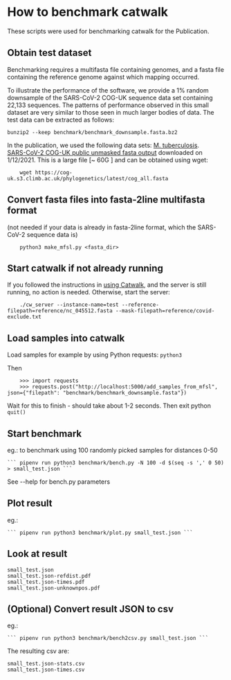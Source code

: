 # How to benchmark catwalk

These scripts were used for benchmarking catwalk for the Publication.

## Obtain test dataset

Benchmarking requires a multifasta file containing genomes, and a fasta file containing the reference genome against which mapping occurred.  

To illustrate the performance of the software, we provide a 1% random downsample of the SARS-CoV-2 COG-UK sequence data set containing 22,133 sequences.  The patterns of performance observed in this small dataset are very similar to those seen in much larger bodies of data.  The test data can be extracted as follows:

``` bunzip2 --keep benchmark/benchmark_downsample.fasta.bz2 ```

In the publication, we used the following data sets:
[M. tuberculosis](https://ora.ox.ac.uk/objects/uuid:82ce6500-fa71-496a-8ba5-ba822b6cbb50).   
[SARS-CoV-2 COG-UK public unmasked fasta output](https://cog-uk.s3.climb.ac.uk/phylogenetics/latest/cog_unmasked_alignment.fasta) downloaded on 1/12/2021. This is a large file [~ 60G ] and can be obtained using wget:
```
    wget https://cog-uk.s3.climb.ac.uk/phylogenetics/latest/cog_all.fasta
```

## Convert fasta files into fasta-2line multifasta format

(not needed if your data is already in fasta-2line format, which the SARS-CoV-2 sequence data is)
```
    python3 make_mfsl.py <fasta_dir>
```

## Start catwalk if not already running
If you followed the instructions in [using Catwalk](use.md), and the server is still running, no action is needed.  Otherwise, start the server:
```
    ./cw_server --instance-name=test --reference-filepath=reference/nc_045512.fasta --mask-filepath=reference/covid-exclude.txt
```
## Load samples into catwalk

Load samples for example by using Python requests:
```python3```

Then 
```
    >>> import requests
    >>> requests.post("http://localhost:5000/add_samples_from_mfsl", json={"filepath": "benchmark/benchmark_downsample.fasta"})
```
Wait for this to finish - should take about 1-2 seconds.  Then exit python
``` quit() ```

## Start benchmark

eg.: to benchmark using 100 randomly picked samples for distances 0-50

    ``` pipenv run python3 benchmark/bench.py -N 100 -d $(seq -s ',' 0 50) > small_test.json ```

See --help for bench.py parameters

## Plot result

eg.:

    ``` pipenv run python3 benchmark/plot.py small_test.json ```

## Look at result

    small_test.json
    small_test.json-refdist.pdf
    small_test.json-times.pdf
    small_test.json-unknownpos.pdf 

## (Optional) Convert result JSON to csv

eg.:

    ``` pipenv run python3 benchmark/bench2csv.py small_test.json ```

The resulting csv are:

    small_test.json-stats.csv
    small_test.json-times.csv
